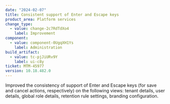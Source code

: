 ```yaml
---
date: "2024-02-07"
title: Consistent support of Enter and Escape keys
product_area: Platform services
change_type:
  - value: change-2c7RdTdXo4
    label: Improvement
component:
  - value: component-0UgqXH1Ys
    label: Administration
build_artifact:
  - value: tc-pjJiURv9Y
    label: ui-c8y
ticket: MTM-45977
version: 10.18.482.0
---
```

Improved the consistency of support of Enter and Escape keys (for save and cancel actions, respectively) on the following views: tenant details, user details, global role details, retention rule settings, branding configuration.
